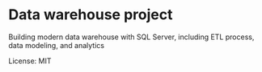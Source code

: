 # Data warehouse project #


Building modern data warehouse with SQL Server, including ETL process, data modeling, and analytics

License: MIT
